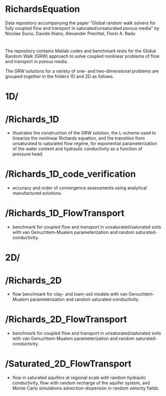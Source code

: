 # RichardsEquation
Data repository accompanying the paper "Global random walk solvers for fully coupled flow and transport in saturated/unsaturated porous media" by Nicolae Suciu, Davide Illiano, Alexander Prechtel, Florin A. Radu
# #
The repository contains Matlab codes and benchmark tests for the Global Random Walk (GRW) approach to solve coupled nonlinear problems of flow and transport in porous media.

The GRW solutions for a variety of one- and two-dimensional problems are grouped together in the folders 1D and 2D as follows.
#
# 1D/
# /Richards_1D
- illustrates the construction of the GRW solution, the L-scheme used to linearize the nonlinear Richards equation, and the transition from unsaturated to saturated flow regime, for exponential parameterization of the water content and hydraulic conductivity as a function of pressure head.
# /Richards_1D_code_verification
- accuracy and order of convergence assessments using analytical manufactured solutions.
# /Richards_1D_FlowTransport
- benchmark for coupled flow and transport in unsaturated/saturated soils with van Genuchtem-Mualem parameterization and random saturated-conductivity.
#
# 2D/
# /Richards_2D
- flow benchmark for clay- and loam-soil models with van Genuchtem-Mualem parameterization and random saturated-conductivity.
# /Richards_2D_FlowTransport
- benchmark for coupled flow and transport in unsaturated/saturated soils with van Genuchtem-Mualem parameterization and random saturated-conductivity.
# /Saturated_2D_FlowTransport
- flow in saturated aquifers at regional scale with random hydraulic conductivity, flow with random recharge of the aquifer system, and Monte Carlo simulations advection-dispersion in random velocity fields.
